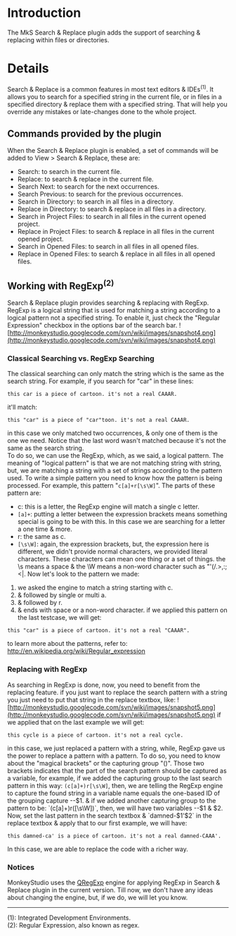 # Introduction #

The MkS Search & Replace plugin adds the support of searching & replacing within files or directories.


# Details #
Search & Replace is a common features in most text editors & IDEs<sup>(1)</sup>. It allows you to search for a specified string in the current file, or in files in a specified directory & replace them with a specified string. That will help you override any mistakes or late-changes done to the whole project.

## Commands provided by the plugin ##
When the Search & Replace plugin is enabled, a set of commands will be added to View > Search & Replace, these are:
  * Search: to search in the current file.
  * Replace: to search & replace in the current file.
  * Search Next: to search for the next occurrences.
  * Search Previous: to search for the previous occurrences.
  * Search in Directory: to search in all files in a directory.
  * Replace in Directory: to search & replace in all files in a directory.
  * Search in Project Files: to search in all files in the current opened project.
  * Replace in Project Files: to search & replace in all files in the current opened project.
  * Search in Opened Files: to search in all files in all opened files.
  * Replace in Opened Files: to search & replace in all files in all opened files.

## Working with RegExp<sup>(2)</sup> ##
Search & Replace plugin provides searching & replacing with RegExp. RegExp is a logical string that is used for matching a string according to a logical pattern not a specified string. To enable it, just check the "Regular Expression" checkbox in the options bar of the search bar.
![http://monkeystudio.googlecode.com/svn/wiki/images/snapshot4.png](http://monkeystudio.googlecode.com/svn/wiki/images/snapshot4.png)

### Classical Searching vs. RegExp Searching ###
The classical searching can only match the string which is the same as the search string. For example, if you search for "car" in these lines:
```
this car is a piece of cartoon. it's not a real CAAAR.
```
it'll match:
```
this "car" is a piece of "car"toon. it's not a real CAAAR.
```
in this case we only matched two occurrences, & only one of them is the one we need. Notice that the last word wasn't matched because it's not the same as the search string.<br />
To do so, we can use the RegExp, which, as we said, a logical pattern. The meaning of "logical pattern" is that we are not matching string with string, but, we are matching a string with a set of strings according to the pattern used. To write a simple pattern you need to know how the pattern is being processed. For example, this pattern "`c[a]+r[\s\W]`". The parts of these pattern are:
  * c: this is a letter, the RegExp engine will match a single c letter.
  * `[a]+`: putting a letter between the expression brackets means something special is going to be with this. In this case we are searching for a letter a one time & more.
  * r: the same as c.
  * `[\s\W]`: again, the expression brackets, but, the expression here is different, we didn't provide normal characters, we provided literal characters. These characters can mean one thing or a set of things. the \s means a space & the \W means a non-word character such as "'(/.>,:;<|.
Now let's look to the pattern we made:
  1. we asked the engine to match a string starting with c.
  1. & followed by single or multi a.
  1. & followed by r.
  1. & ends with space or a non-word character.
if we applied this pattern on the last testcase, we will get:
```
this "car" is a piece of cartoon. it's not a real "CAAAR".
```
to learn more about the patterns, refer to: http://en.wikipedia.org/wiki/Regular_expression

### Replacing with RegExp ###
As searching in RegExp is done, now, you need to benefit from the replacing feature. if you just want to replace the search pattern with a string you just need to put that string in the replace textbox, like:
![http://monkeystudio.googlecode.com/svn/wiki/images/snapshot5.png](http://monkeystudio.googlecode.com/svn/wiki/images/snapshot5.png)
if we applied that on the last example we will get:
```
this cycle is a piece of cartoon. it's not a real cycle.
```
in this case, we just replaced a pattern with a string, while, RegExp gave us the power to replace a pattern with a pattern. To do so, you need to know about the "magical brackets" or the capturing group "()". Those two brackets indicates that the part of the search pattern should be captured as a variable, for example, if we added the capturing group to the last search pattern in this way: `(c[a]+)r[\s\W]`, then, we are telling the RegExp engine to capture the found string in a variable name equals the one-based ID of the grouping capture --$1. & if we added another capturing group to the pattern to be: `(c[a]+)r([\s\W])`, then, we will have two variables --$1 & $2. Now, set the last pattern in the search textbox & `damned-$1'$2` in the replace textbox & apply that to our first example, we will have:
```
this damned-ca' is a piece of cartoon. it's not a real damned-CAAA'.
```
In this case, we are able to replace the code with a richer way.


### Notices ###
MonkeyStudio uses the [QRegExp](http://qt.nokia.com/doc/4.6/qregexp.html#details) engine for applying RegExp in Search & Replace plugin in the current version. Till now, we don't have any ideas about changing the engine, but, if we do, we will let you know.

---

(1): Integrated Development Environments.<br />
(2): Regular Expression, also known as regex.<br />
